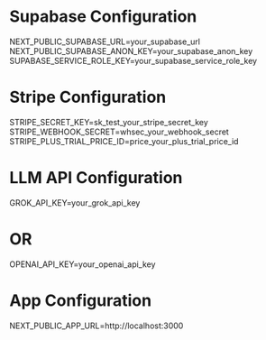 # Supabase Configuration
NEXT_PUBLIC_SUPABASE_URL=your_supabase_url
NEXT_PUBLIC_SUPABASE_ANON_KEY=your_supabase_anon_key
SUPABASE_SERVICE_ROLE_KEY=your_supabase_service_role_key

# Stripe Configuration
STRIPE_SECRET_KEY=sk_test_your_stripe_secret_key
STRIPE_WEBHOOK_SECRET=whsec_your_webhook_secret
STRIPE_PLUS_TRIAL_PRICE_ID=price_your_plus_trial_price_id

# LLM API Configuration
GROK_API_KEY=your_grok_api_key
# OR
OPENAI_API_KEY=your_openai_api_key

# App Configuration
NEXT_PUBLIC_APP_URL=http://localhost:3000





